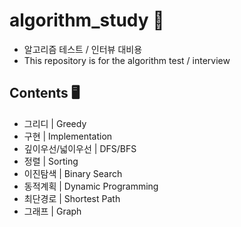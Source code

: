 # algorithm_study 👀
+ 알고리즘 테스트 / 인터뷰 대비용
+ This repository is for the algorithm test / interview 

## Contents 🖥
+ 그리디 | Greedy
+ 구현 | Implementation
+ 깊이우선/넓이우선 | DFS/BFS
+ 정렬 | Sorting
+ 이진탐색 | Binary Search
+ 동적계획 | Dynamic Programming
+ 최단경로 | Shortest Path
+ 그래프 | Graph
